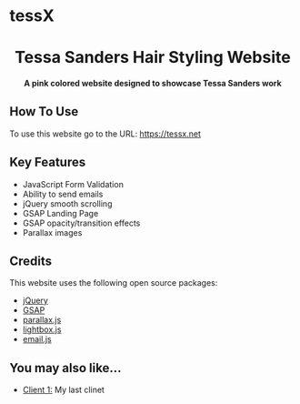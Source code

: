 # tessX


<h1 align="center">
   Tessa Sanders Hair Styling Website
  <br>
</h1>

<h4 align="center">A pink colored website designed to showcase Tessa Sanders work</h4>

## How To Use

To use this website go to the URL: https://tessx.net

## Key Features

* JavaScript Form Validation
* Ability to send emails
* jQuery smooth scrolling
* GSAP Landing Page
* GSAP opacity/transition effects
* Parallax images

## Credits

This website uses the following open source packages:

- [jQuery](https://jquery.com/)
- [GSAP](https://greensock.com/gsap/)
- [parallax.js](https://pixelcog.github.io/parallax.js/)
- [lightbox.js](https://lokeshdhakar.com/projects/lightbox2/)
- [email.js](https://www.emailjs.com/)

## You may also like...

- [Client 1:](http://jaketheangler.com) My last clinet
